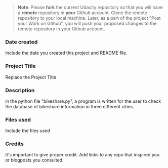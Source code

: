 >**Note**: Please **fork** the current Udacity repository so that you will have a **remote** repository in **your** Github account. Clone the remote repository to your local machine. Later, as a part of the project "Post your Work on Github", you will push your proposed changes to the remote repository in your Github account.

### Date created
Include the date you created this project and README file.

### Project Title
Replace the Project Title

### Description
in the python file "bikeshare.py", a program is written for the user to check the database of bikeshare information in three different cities.

### Files used
Include the files used

### Credits
It's important to give proper credit. Add links to any repo that inspired you or blogposts you consulted.

